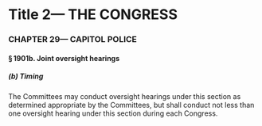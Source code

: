 
# Title 2— THE CONGRESS
### CHAPTER 29— CAPITOL POLICE
#### § 1901b. Joint oversight hearings
##### (b) Timing

The Committees may conduct oversight hearings under this section as determined appropriate by the Committees, but shall conduct not less than one oversight hearing under this section during each Congress.
